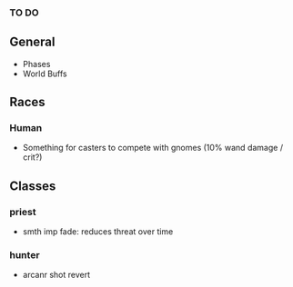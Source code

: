 ### TO DO

## General

- Phases
- World Buffs

## Races

### Human

- Something for casters to compete with gnomes (10% wand damage / crit?)

## Classes

### priest

- smth imp fade: reduces threat over time

### hunter

- arcanr shot revert

